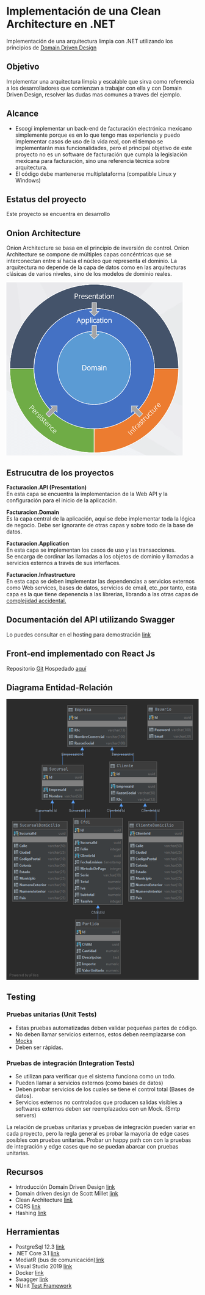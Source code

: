 # Implementación de una Clean Architecture en .NET

Implementación de una arquitectura limpia con .NET utilizando los principios de [Domain Driven Design](https://martinfowler.com/bliki/DomainDrivenDesign.html)

## Objetivo

Implementar una arquitectura limpia y escalable que sirva como referencia a los desarrolladores que comienzan
a trabajar con ella y con Domain Driven Design, resolver las dudas mas comunes a traves del ejemplo.

## Alcance

* Escogí implementar un back-end de facturación electrónica mexicano simplemente porque es en lo que tengo mas experiencia y puedo implementar casos de uso de la vida real, con el tiempo se implementarán mas funcionalidades, pero el principal objetivo de este proyecto no es un software de facturación que cumpla la legislación mexicana para facturación, sino una referencia técnica sobre arquitectura.
* El código debe mantenerse multiplataforma (compatible Linux y Windows)

## Estatus del proyecto

Este proyecto se encuentra en desarrollo


## Onion Architecture
Onion Architecture se basa en el principio de inversión de control. 
Onion Architecture se compone de múltiples capas concéntricas que se interconectan entre sí hacia el núcleo que representa el dominio.
La arquitectura no depende de la capa de datos como en las arquitecturas clásicas de varios niveles, sino de los modelos de dominio reales.

![Capas en una Onion Architecture](https://raw.githubusercontent.com/javier01123/facturacion_backend/master/docs/onion_architecture.png)


## Estrucutra de los proyectos

**Facturacion.API (Presentation)**  
En esta capa se encuentra la implementacion de la Web API y la configuración para el inicio de la aplicación.

**Facturacion.Domain**  
Es la capa central de la aplicación, aquí se debe implementar toda la lógica de negocio. Debe ser ignorante de otras capas y sobre todo de la base de datos.   

**Facturacion.Application**  
En esta capa se implementan los casos de uso y las transacciones.  
Se encarga de cordinar las llamadas a los objetos de dominio y llamadas a servicios externos a través de sus interfaces.

**Facturacion.Infrastructure**  
En esta capa se deben implementar las dependencias a servicios externos como Web services, bases de datos, servicios de email, etc.,por tanto, esta capa es la que tiene depenencia a las librerias, librando a las otras capas de [complejidad accidental.](https://www.nutshell.com/blog/accidental-complexity-software-design/)

## Documentación del API utilizando Swagger

Lo puedes consultar en el hosting para demostración [link](https://facturacion-backend-dev.herokuapp.com/)

## Front-end implementado con React Js

Repositorio [Git](https://github.com/javier01123/facturacion_frontend)
Hospedado [aquí](https://facturacion-frontend-dev.herokuapp.com/)

## Diagrama Entidad-Relación

![EDR Diagram](https://raw.githubusercontent.com/javier01123/facturacion_backend/master/docs/FacturacionDb_EDR.png)

## Testing

### Pruebas unitarias (Unit Tests)

* Estas pruebas automatizadas deben validar pequeñas partes de código.
* No deben llamar servicios externos, estos deben reemplazarse con [Mocks](https://en.wikipedia.org/wiki/Mock_object)
* Deben ser rápidas.

### Pruebas de integración (Integration Tests)

* Se utilizan para verificar que el sistema funciona como un todo.
* Pueden llamar a servicios externos (como bases de datos)
* Deben probar servicios de los cuales se tiene el control total (Bases de datos). 
* Servicios externos  no controlados que producen salidas visibles a softwares externos deben ser reemplazados con un Mock. (Smtp servers)

La relación de pruebas unitarias y pruebas de integración  pueden variar en cada proyecto, pero la regla general es probar la mayoria de edge cases posibles con pruebas unitarias. Probar un happy path con con la pruebas de integración y edge cases que no se puedan abarcar con pruebas unitarias.

## Recursos

* Introducción Domain Driven Design [link](https://martinfowler.com/bliki/DomainDrivenDesign.html)
* Domain driven design de Scott Millet [link](https://www.oreilly.com/library/view/patterns-principles-and/9781118714706/)
* Clean Architecture [link](https://blog.cleancoder.com/uncle-bob/2012/08/13/the-clean-architecture.html)
* CQRS [link](https://martinfowler.com/bliki/CQRS.html)
* Hashing [link](https://docs.microsoft.com/en-us/dotnet/api/system.string.compareto?view=netcore-3.1)

## Herramientas

* PostgreSql 12.3 [link](https://www.postgresql.org/)
* .NET Core 3.1 [link](https://dotnet.microsoft.com/download/dotnet-core/thank-you/sdk-3.1.302-windows-x64-installer)
* MediatR (bus de comunicación)[link](https://github.com/jbogard/MediatR)
* Visual Studio 2019 [link](https://visualstudio.microsoft.com/es/vs/community/)
* Docker [link](https://www.docker.com/)
* Swagger [link](https://swagger.io/)
* NUnit [Test Framework](https://nunit.org/)